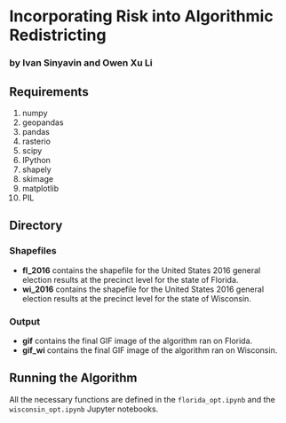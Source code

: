 # Incorporating Risk into Algorithmic Redistricting
### **by Ivan Sinyavin and Owen Xu Li**

## Requirements
1. numpy
2. geopandas
3. pandas
4. rasterio
5. scipy
6. IPython
7. shapely
8. skimage
9. matplotlib
10. PIL

## Directory

### Shapefiles
- **fl_2016** contains the shapefile for the United States 2016 general election results at the precinct level for the state of Florida.
- **wi_2016** contains the shapefile for the United States 2016 general election results at the precinct level for the state of Wisconsin.

### Output
- **gif** contains the final GIF image of the algorithm ran on Florida.
- **gif_wi** contains the final GIF image of the algorithm ran on Wisconsin.

## Running the Algorithm
All the necessary functions are defined in the `florida_opt.ipynb` and the `wisconsin_opt.ipynb` Jupyter notebooks.
 
